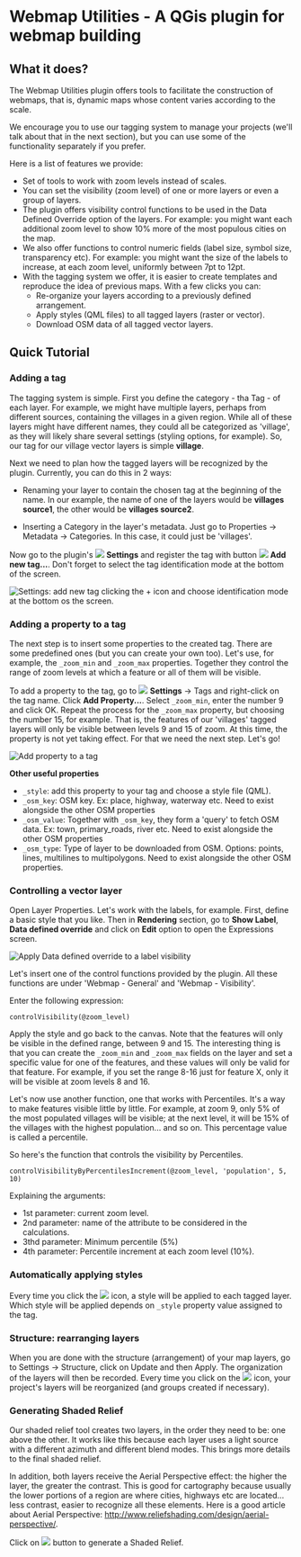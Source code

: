 # Webmap Utilities - A QGis plugin for webmap building

## What it does?

The Webmap Utilities plugin offers tools to facilitate the construction of webmaps, that is, dynamic maps whose content varies according to the scale.

We encourage you to use our tagging system to manage your projects (we'll talk about that in the next section), but you can use some of the functionality separately if you prefer.

Here is a list of features we provide:

* Set of tools to work with zoom levels instead of scales.
* You can set the visibility (zoom level) of one or more layers or even a group of layers.
* The plugin offers visibility control functions to be used in the Data Defined Override option of the layers. For example: you might want each additional zoom level to show 10% more of the most populous cities on the map.
* We also offer functions to control numeric fields (label size, symbol size, transparency etc). For example: you might want the size of the labels to increase, at each zoom level, uniformly between 7pt to 12pt.
* With the tagging system we offer, it is easier to create templates and reproduce the idea of ​​previous maps. With a few clicks you can:
  - Re-organize your layers according to a previously defined arrangement.
  - Apply styles (QML files) to all tagged layers (raster or vector).
  - Download OSM data of all tagged vector layers.

## Quick Tutorial

### Adding a tag

The tagging system is simple. First you define the category - tha Tag - of each layer. For example, we might have multiple layers, perhaps from different sources, containing the villages in a given region. While all of these layers might have different names, they could all be categorized as 'village', as they will likely share several settings (styling options, for example). So, our tag for our village vector layers is simple **village**.

Next we need to plan how the tagged layers will be recognized by the plugin. Currently, you can do this in 2 ways:

- Renaming your layer to contain the chosen tag at the beginning of the name. In our example, the name of one of the layers would be **villages source1**, the other would be **villages source2**.

- Inserting a Category in the layer's metadata. Just go to Properties -> Metadata -> Categories. In this case, it could just be 'villages'.

Now go to the plugin's ![](/images/settings.png) **Settings**  and register the tag with button ![](/images/symbologyAdd.png) **Add new tag...**. Don't forget to select the tag identification mode at the bottom of the screen.

![Settings: add new tag clicking the + icon and choose identification mode at the bottom os the screen.](/images/step_adding_tag.png)

### Adding a property to a tag

The next step is to insert some properties to the created tag. There are some predefined ones (but you can create your own too). Let's use, for example, the `_zoom_min` and `_zoom_max` properties. Together they control the range of zoom levels at which a feature or all of them will be visible.

To add a property to the tag, go to ![](/images/settings.png) **Settings** -> Tags  and right-click on the tag name. Click **Add Property...**. Select `_zoom_min`, enter the number 9 and click OK. Repeat the process for the `_zoom_max` property, but choosing the number 15, for example. That is, the features of our 'villages' tagged layers will only be visible between levels 9 and 15 of zoom. At this time, the property is not yet taking effect. For that we need the next step. Let's go!

![Add property to a tag](/images/step_add_property.png)

**Other useful properties**

- `_style`: add this property to your tag and choose a style file (QML). 
- `_osm_key`: OSM key. Ex: place, highway, waterway etc. Need to exist alongside the other OSM properties
- `_osm_value`: Together with `_osm_key`, they form a 'query' to fetch OSM data. Ex: town, primary_roads, river etc. Need to exist alongside the other OSM properties
- `_osm_type`: Type of layer to be downloaded from OSM. Options: points, lines, multilines to multipolygons. Need to exist alongside the other OSM properties.

### Controlling a vector layer

Open Layer Properties. Let's work with the labels, for example. First, define a basic style that you like. Then in **Rendering** section, go to **Show Label**, **Data defined override** and click on **Edit** option to open the Expressions screen.

![Apply Data defined override to a label visibility](/images/step_controlling_layer1.png)

Let's insert one of the control functions provided by the plugin. All these functions are under 'Webmap - General' and 'Webmap - Visibility'.

Enter the following expression:

```
controlVisibility(@zoom_level)
```

Apply the style and go back to the canvas. Note that the features will only be visible in the defined range, between 9 and 15. The interesting thing is that you can create the `_zoom_min` and `_zoom_max` fields on the layer and set a specific value for one of the features, and these values ​​will only be valid for that feature. For example, if you set the range 8-16 just for feature X, only it will be visible at zoom levels 8 and 16.

Let's now use another function, one that works with Percentiles. It's a way to make features visible little by little. For example, at zoom 9, only 5% of the most populated villages will be visible; at the next level, it will be 15% of the villages with the highest population... and so on. This percentage value is called a percentile.

So here's the function that controls the visibility by Percentiles.

```
controlVisibilityByPercentilesIncrement(@zoom_level, 'population', 5, 10)
```

Explaining the arguments:

- 1st parameter: current zoom level.
- 2nd parameter: name of the attribute to be considered in the calculations.
- 3thd parameter: Minimum percentile (5%)
- 4th parameter: Percentile increment at each zoom level (10%).

### Automatically applying styles

Every time you click the ![](/images/apply_style.png) icon, a style will be applied to each tagged layer. Which style will be applied depends on `_style` property value assigned to the tag.

### Structure: rearranging layers

When you are done with the structure (arrangement) of your map layers, go to Settings -> Structure, click on Update and then Apply. The organization of the layers will then be recorded. Every time you click on the ![](/images/apply_structure.png) icon, your project's layers will be reorganized (and groups created if necessary).

### Generating Shaded Relief

Our shaded relief tool creates two layers, in the order they need to be: one above the other. It works like this because each layer uses a light source with a different azimuth and different blend modes. This brings more details to the final shaded relief.

In addition, both layers receive the Aerial Perspective effect: the higher the layer, the greater the contrast. This is good for cartography because usually the lower portions of a region are where cities, highways etc are located... less contrast, easier to recognize all these elements. Here is a good article about Aerial Perspective: http://www.reliefshading.com/design/aerial-perspective/.

Click on ![](/images/relief_creator.png) button to generate a Shaded Relief.
